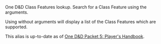 One D&D Class Features lookup. Search for a Class Feature using the arguments.

Using without arguments will display a list of the Class Features which are supported.

This alias is up-to-date as of [One D&D Packet 5: Player's Handbook](https://www.dndbeyond.com/sources/one-dnd/ph-playtest-5).